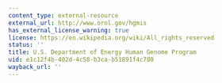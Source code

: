 ```yaml
---
content_type: external-resource
external_url: http://www.ornl.gov/hgmis
has_external_license_warning: true
license: https://en.wikipedia.org/wiki/All_rights_reserved
status: ''
title: U.S. Department of Energy Human Genome Program
uid: e1c12f4b-402d-4c58-b3ca-b51891f4c780
wayback_url: ''
---
```

